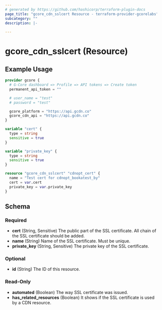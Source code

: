 ```yaml
---
# generated by https://github.com/hashicorp/terraform-plugin-docs
page_title: "gcore_cdn_sslcert Resource - terraform-provider-gcorelabs"
subcategory: ""
description: |-
  
---
```


# gcore_cdn_sslcert (Resource)



## Example Usage

```terraform
provider gcore {
  # G-Core dashboard => Profile => API tokens => Create token
  permanent_api_token = ""

  # user_name = "test"
  # password = "test"

  gcore_platform = "https://api.gcdn.co"
  gcore_cdn_api = "https://api.gcdn.co"
}

variable "cert" {
  type = string
  sensitive = true
}

variable "private_key" {
  type = string
  sensitive = true
}

resource "gcore_cdn_sslcert" "cdnopt_cert" {
  name = "Test cert for cdnopt_bookatest_by"
  cert = var.cert
  private_key = var.private_key
}
```

<!-- schema generated by tfplugindocs -->
## Schema

### Required

- **cert** (String, Sensitive) The public part of the SSL certificate. All chain of the SSL certificate should be added.
- **name** (String) Name of the SSL certificate. Must be unique.
- **private_key** (String, Sensitive) The private key of the SSL certificate.

### Optional

- **id** (String) The ID of this resource.

### Read-Only

- **automated** (Boolean) The way SSL certificate was issued.
- **has_related_resources** (Boolean) It shows if the SSL certificate is used by a CDN resource.


